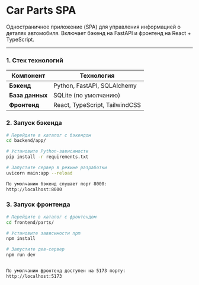 # Car Parts SPA

Одностраничное приложение (SPA) для управления информацией о деталях автомобиля. Включает бэкенд на FastAPI и фронтенд на React + TypeScript.

---

### 1. Стек технологий

| **Компонент**    | **Технология**                     |
|------------------|------------------------------------|
| **Бэкенд**       | Python, FastAPI, SQLAlchemy        |
| **База данных**  | SQLite (по умолчанию)              |
| **Фронтенд**     | React, TypeScript, TailwindCSS     |



### 2. Запуск бэкенда

```bash
# Перейдите в каталог с бэкендом
cd backend/app/

# Установите Python-зависимости
pip install -r requirements.txt

# Запустите сервер в режиме разработки
uvicorn main:app --reload

По умолчанию бэкенд слушает порт 8000:
http://localhost:8000

```

### 3. Запуск фронтенда

```bash
# Перейдите в каталог с фронтендом
cd frontend/parts/

# Установите зависимости npm
npm install

# Запустите дев-сервер
npm run dev


По умолчанию фронтенд доступен на 5173 порту:
http://localhost:5173

```
